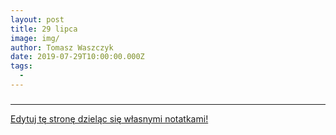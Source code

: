 ```yaml
---
layout: post
title: 29 lipca
image: img/
author: Tomasz Waszczyk
date: 2019-07-29T10:00:00.000Z
tags:
  - 
---
```


### 

---

<a href="https://github.com/TomaszWaszczyk/historia.waszczyk.com/edit/master/src/content/july-29.md" target="_blank">Edytuj tę stronę dzieląc się własnymi notatkami!</a>